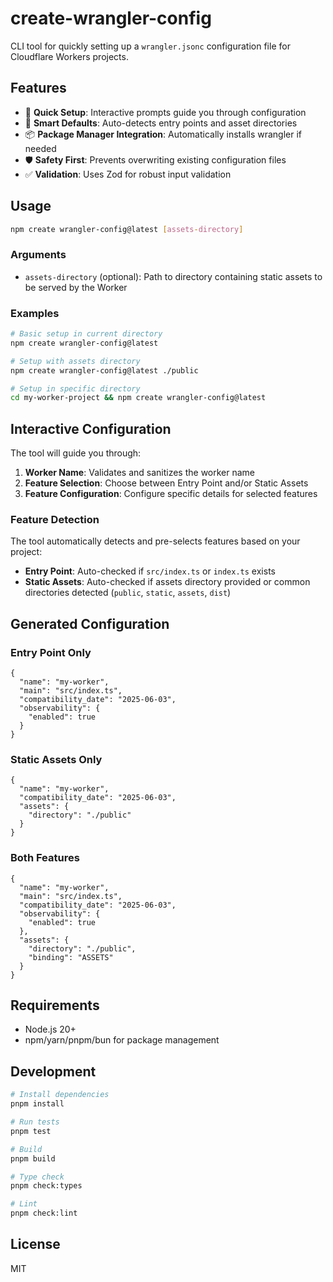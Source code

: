 # create-wrangler-config

CLI tool for quickly setting up a `wrangler.jsonc` configuration file for Cloudflare Workers projects.

## Features

- 🚀 **Quick Setup**: Interactive prompts guide you through configuration
- 🧠 **Smart Defaults**: Auto-detects entry points and asset directories
- 📦 **Package Manager Integration**: Automatically installs wrangler if needed
- 🛡️ **Safety First**: Prevents overwriting existing configuration files
- ✅ **Validation**: Uses Zod for robust input validation

## Usage

```bash
npm create wrangler-config@latest [assets-directory]
```

### Arguments

- `assets-directory` (optional): Path to directory containing static assets to be served by the Worker

### Examples

```bash
# Basic setup in current directory
npm create wrangler-config@latest

# Setup with assets directory
npm create wrangler-config@latest ./public

# Setup in specific directory
cd my-worker-project && npm create wrangler-config@latest
```

## Interactive Configuration

The tool will guide you through:

1. **Worker Name**: Validates and sanitizes the worker name
2. **Feature Selection**: Choose between Entry Point and/or Static Assets
3. **Feature Configuration**: Configure specific details for selected features

### Feature Detection

The tool automatically detects and pre-selects features based on your project:

- **Entry Point**: Auto-checked if `src/index.ts` or `index.ts` exists
- **Static Assets**: Auto-checked if assets directory provided or common directories detected (`public`, `static`, `assets`, `dist`)

## Generated Configuration

### Entry Point Only

```jsonc
{
  "name": "my-worker",
  "main": "src/index.ts",
  "compatibility_date": "2025-06-03",
  "observability": {
    "enabled": true
  }
}
```

### Static Assets Only

```jsonc
{
  "name": "my-worker",
  "compatibility_date": "2025-06-03",
  "assets": {
    "directory": "./public"
  }
}
```

### Both Features

```jsonc
{
  "name": "my-worker",
  "main": "src/index.ts",
  "compatibility_date": "2025-06-03",
  "observability": {
    "enabled": true
  },
  "assets": {
    "directory": "./public",
    "binding": "ASSETS"
  }
}
```

## Requirements

- Node.js 20+
- npm/yarn/pnpm/bun for package management

## Development

```bash
# Install dependencies
pnpm install

# Run tests
pnpm test

# Build
pnpm build

# Type check
pnpm check:types

# Lint
pnpm check:lint
```

## License

MIT
